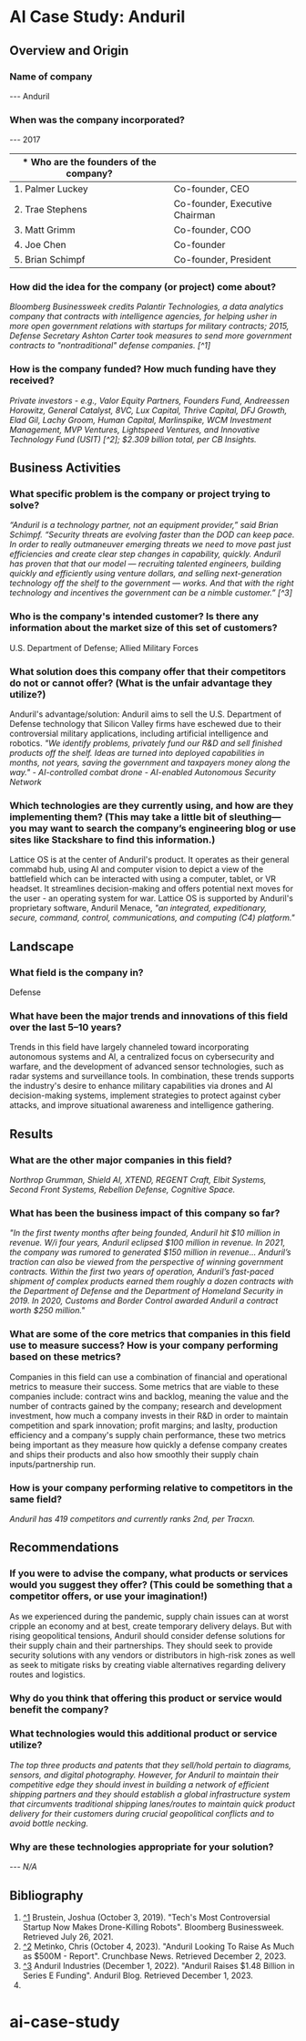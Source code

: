 # AI Case Study: Anduril

## Overview and Origin

### Name of company
--- Anduril

### When was the company incorporated?
--- 2017

| * Who are the founders of the company? |  |
| ----------- | ----------- |
| 1. Palmer Luckey | Co-founder, CEO |
| 2. Trae Stephens | Co-founder, Executive Chairman |
| 3. Matt Grimm | Co-founder, COO |
| 4. Joe Chen | Co-founder |
| 5. Brian Schimpf | Co-founder, President |

### How did the idea for the company (or project) come about?
*Bloomberg Businessweek credits Palantir Technologies, a data analytics company that contracts with intelligence agencies, for helping usher in more open government relations with startups for military contracts; 2015, Defense Secretary Ashton Carter took measures to send more government contracts to "nontraditional" defense companies. [^1]*

### How is the company funded? How much funding have they received?
*Private investors - e.g., Valor Equity Partners, Founders Fund, Andreessen Horowitz, General Catalyst, 8VC, Lux Capital, Thrive Capital, DFJ Growth, Elad Gil, Lachy Groom, Human Capital, Marlinspike, WCM Investment Management, MVP Ventures, Lightspeed Ventures, and Innovative Technology Fund (USIT) [^2]; $2.309 billion total, per CB Insights.*

## Business Activities

### What specific problem is the company or project trying to solve?
*“Anduril is a technology partner, not an equipment provider,” said Brian Schimpf. “Security threats are evolving faster than the DOD can keep pace. In order to really outmaneuver emerging threats we need to move past just efficiencies and create clear step changes in capability, quickly. Anduril has proven that that our model — recruiting talented engineers, building quickly and efficiently using venture dollars, and selling next-generation technology off the shelf to the government — works. And that with the right technology and incentives the government can be a nimble customer.” [^3]*

### Who is the company's intended customer? Is there any information about the market size of this set of customers?
U.S. Department of Defense; Allied Military Forces

### What solution does this company offer that their competitors do not or cannot offer? (What is the unfair advantage they utilize?)
Anduril's advantage/solution: Anduril aims to sell the U.S. Department of Defense technology that Silicon Valley firms have eschewed due to their controversial military applications, including artificial intelligence and robotics. *"We identify problems, privately fund our R&D and sell finished products off the shelf. Ideas are turned into deployed capabilities in months, not years, saving the government and taxpayers money along the way."*
*- AI-controlled combat drone*
*- AI-enabled Autonomous Security Network*

### Which technologies are they currently using, and how are they implementing them? (This may take a little bit of sleuthing&mdash;you may want to search the company’s engineering blog or use sites like Stackshare to find this information.)
Lattice OS is at the center of Anduril's product. It operates as their general commabd hub, using AI and computer vision to depict a view of the battlefield which can be interacted with using a computer, tablet, or VR headset. It streamlines decision-making and offers potential next moves for the user - an operating system for war. Lattice OS is supported by Anduril's proprietary software, Anduril Menace, *"an integrated, expeditionary, secure, command, control, communications, and computing (C4) platform."*

## Landscape

### What field is the company in?
Defense

### What have been the major trends and innovations of this field over the last 5&ndash;10 years? 
Trends in this field have largely channeled toward incorporating autonomous systems and AI, a centralized focus on cybersecurity and warfare, and the development of advanced sensor technologies, such as radar systems and surveillance tools. In combination, these trends supports the industry's desire to enhance military capabilities via drones and AI decision-making systems, implement strategies to protect against cyber attacks, and improve situational awareness and intelligence gathering. 

## Results

### What are the other major companies in this field?
*Northrop Grumman, Shield AI, XTEND, REGENT Craft, Elbit Systems, Second Front Systems, Rebellion Defense, Cognitive Space.*

### What has been the business impact of this company so far?
*"In the first twenty months after being founded, Anduril hit $10 million in revenue. W/i four years, Anduril eclipsed $100 million in revenue. In 2021, the company was rumored to generated $150 million in revenue... Anduril’s traction can also be viewed from the perspective of winning government contracts. Within the first two years of operation, Anduril’s fast-paced shipment of complex products earned them roughly a dozen contracts with the Department of Defense and the Department of Homeland Security in 2019. In 2020, Customs and Border Control awarded Anduril a contract worth $250 million."*

### What are some of the core metrics that companies in this field use to measure success? How is your company performing based on these metrics?
Companies in this field can use a combination of financial and operational metrics to measure their success. Some metrics that are viable to these companies include: contract wins and backlog, meaning the value and the number of contracts gained by the company; research and development investment, how much a company invests in their R&D in order to maintain competition and spark innovation; profit margins; and laslty, production efficiency and a company's supply chain performance, these two metrics being important as they measure how quickly a defense company creates and ships their products and also how smoothly their supply chain inputs/partnership run.


### How is your company performing relative to competitors in the same field?
*Anduril has 419 competitors and currently ranks 2nd, per Tracxn.*

## Recommendations

### If you were to advise the company, what products or services would you suggest they offer? (This could be something that a competitor offers, or use your imagination!)
As we experienced during the pandemic, supply chain issues can at worst cripple an economy and at best, create temporary delivery delays. But with rising geopolitical tensions, Anduril should consider defense solutions for their supply chain and their partnerships. They should seek to provide security solutions with any vendors or distributors in high-risk zones as well as seek to mitigate risks by creating viable alternatives regarding delivery routes and logistics. 

### Why do you think that offering this product or service would benefit the company?


### What technologies would this additional product or service utilize?
*The top three products and patents that they sell/hold pertain to diagrams, sensors, and digital photography. However, for Anduril to maintain their competitive edge they should invest in building a network of efficient shipping partners and they should establish a global infrastructure system that circumvents traditional shipping lanes/routes to maintain quick product delivery for their customers during crucial geopolitical conflicts and to avoid bottle necking.*

### Why are these technologies appropriate for your solution?
--- *N/A*
## Bibliography
1. [^1](https://www.bloomberg.com/news/features/2019-10-03/tech-s-most-controversial-startup-now-makes-attack-drones) Brustein, Joshua (October 3, 2019). "Tech's Most Controversial Startup Now Makes Drone-Killing Robots". Bloomberg Businessweek. Retrieved July 26, 2021.
2. [^2](https://news.crunchbase.com/ai-robotics/anduril-funding-valuation-palmer-luckey-defense-tech/) Metinko, Chris (October 4, 2023). "Anduril Looking To Raise As Much as $500M - Report". Crunchbase News. Retrieved December 2, 2023.
3. [^3](https://blog.anduril.com/anduril-raises-1-48-billion-in-series-e-funding-ac8c7299d182#:~:text=“Anduril%20is%20a%20technology%20partner,step%20changes%20in%20capability%2C%20quickly.) Anduril Industries (December 1, 2022). "Anduril Raises $1.48 Billion in Series E Funding". Anduril Blog. Retrieved December 1, 2023.
4. 

# ai-case-study
